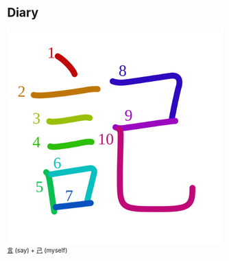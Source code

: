 # Diary
![記](../Kanji/kanji-colorize/8a18.svg)
[言](../Kanji/kanji-dict/言.md) (say) + [己](../Kanji/kanji-dict/己.md) (myself) 